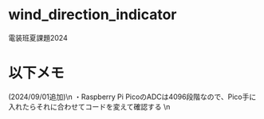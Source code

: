 # wind_direction_indicator
電装班夏課題2024

# 以下メモ
(2024/09/01追加)\n
・Raspberry Pi PicoのADCは4096段階なので、Pico手に入れたらそれに合わせてコードを変えて確認する \n
